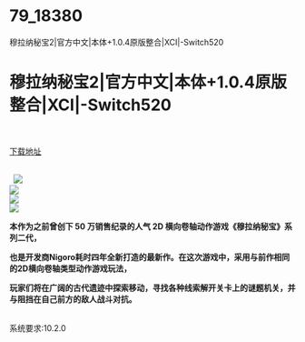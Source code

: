 # 79_18380
穆拉纳秘宝2|官方中文|本体+1.0.4原版整合|XCI|-Switch520
# 穆拉纳秘宝2|官方中文|本体+1.0.4原版整合|XCI|-Switch520
 <br/></br>
[下载地址](https://www.switch520.cc/article/18380 "下载地址")
<br/></br>

<p><strong>&nbsp; <img src="https://www.switch520.cc/muke_img/upload_art_editor_20210606-1_f3764949baceb3d03a7128f47996235a.jpg"> </strong><br>
<strong><img src="https://www.switch520.cc/muke_img/upload_art_editor_20210606-1_582d1be355e6e7506438790f6cbeba9d.jpg"></strong><br>
<strong><img src="https://www.switch520.cc/muke_img/upload_art_editor_20210606-1_4755df5b32e7fdcc94226396056b604f.jpg"></strong><br>
<strong><img src="https://www.switch520.cc/muke_img/upload_art_editor_20210606-1_12b5a52f1159e370ffc9c9b900c5d067.jpg"></strong></p>
<p><strong>本作为之前曾创下 50 万销售纪录的人气 2D 横向卷轴动作游戏《穆拉纳秘宝》系列二代，</strong></p>
<p><strong>也是开发商Nigoro耗时四年全新打造的最新作。在这次游戏中，采用与前作相同的2D横向卷轴类型动作游戏玩法，</strong></p>
<p><strong>玩家们将在广阔的古代遗迹中探索移动，寻找各种线索解开关卡上的谜题机关，并与阻挡在自己前方的敌人战斗对抗。</strong><br>
<strong>&nbsp;</strong></p>
<p>系统要求:10.2.0</p>



